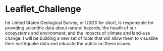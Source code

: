 # Leaflet_Challenge
he United States Geological Survey, or USGS for short, is responsible for providing scientific data about natural hazards, the health of our ecosystems and environment, and the impacts of climate and land-use change. I will be building a new set of tools that will allow them to visualize their earthquake data and educate the public on these issues.
